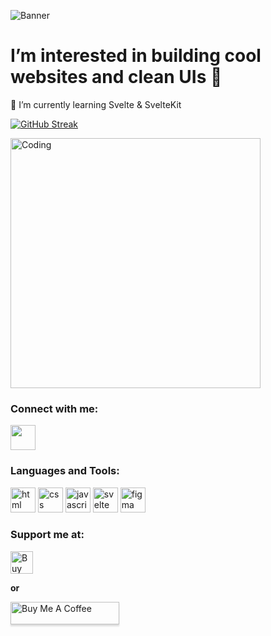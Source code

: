 ![Banner](https://i.imgur.com/WyXnFBW.gif)
# I’m interested in building cool websites and clean UIs 👀
🌱 I’m currently learning Svelte & SvelteKit

[![GitHub Streak](http://github-readme-streak-stats.herokuapp.com?user=iamfschaefer&theme=tokyonight&hide_border=true&date_format=j%20M%5B%20Y%5D)](https://git.io/streak-stats)

<img alt="Coding" width="400" src="https://media0.giphy.com/media/Q6joirtIBHUsw/giphy.gif?cid=790b76116994773a7087a46c745dbf5abde8c82da3cd7f4e&rid=giphy.gif&ct=g">

<h3 align="left">Connect with me:</h3>
<p align="left">
<a href="https://twitter.com/iamfschaefer" target="blank"><img align="center" src="https://www.vectorlogo.zone/logos/twitter/twitter-tile.svg" alt="" height="40" width="40" /></a>
</p>

<h3>Languages and Tools:</h3>
<p>
<a href="https://developer.mozilla.org/en-US/docs/Web/HTML" target="_blank"><img src="https://www.vectorlogo.zone/logos/w3_html5/w3_html5-icon.svg" alt="html" width="40" height="40"/></a>
<a href="https://developer.mozilla.org/en-US/docs/Web/CSS" target="_blank"><img src="https://www.vectorlogo.zone/logos/w3_css/w3_css-icon.svg" alt="css" width="40" height="40"/></a>
<a href="https://developer.mozilla.org/en-US/docs/Web/JavaScript" target="_blank"><img src="https://upload.wikimedia.org/wikipedia/commons/9/99/Unofficial_JavaScript_logo_2.svg" alt="javascript" width="40" height="40"/></a>
<a href="https://svelte.dev/" target="_blank"><img src="https://raw.githubusercontent.com/wappalyzer/wappalyzer/0962f4ffedcd098d25781bc811aecda9cd5dc98a/src/drivers/webextension/images/icons/Svelte.svg" alt="svelte" width="40" height="40"/></a>
<a href="https://www.figma.com/" target="_blank"><img src="https://www.vectorlogo.zone/logos/figma/figma-icon.svg" alt="figma" width="40" height="40"/></a>
</p>

<h3>Support me at:</h3>
<p>
<a href='https://ko-fi.com/R6R0DAAX5' target='_blank'><img height='36' style='border:0px;height:36px;' src='https://cdn.ko-fi.com/cdn/kofi4.png?v=3' border='0' alt='Buy Me a Coffee at ko-fi.com' /></a>
  <p><b>
    or </b>
    </p>
<a href="https://www.buymeacoffee.com/fschaefer" target="_blank"><img src="https://www.buymeacoffee.com/assets/img/custom_images/orange_img.png" alt="Buy Me A Coffee" style="height: 36px !important;width: 174px !important;box-shadow: 0px 3px 2px 0px rgba(190, 190, 190, 0.5) !important;-webkit-box-shadow: 0px 3px 2px 0px rgba(190, 190, 190, 0.5) !important;" ></a>
</p>

<!--
**iamfschaefer/iamfschaefer** is a ✨ _special_ ✨ repository because its `README.md` (this file) appears on your GitHub profile.

Here are some ideas to get you started:

- 🔭 I’m currently working on ...
- 🌱 I’m currently learning ...
- 👯 I’m looking to collaborate on ...
- 🤔 I’m looking for help with ...
- 💬 Ask me about ...
- 📫 How to reach me: ...
- 😄 Pronouns: ...
- ⚡ Fun fact: ...
-->
